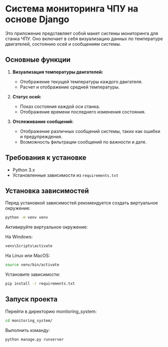# Система мониторинга ЧПУ на основе Django

Это приложение представляет собой макет системы мониторинга для станка ЧПУ. Оно включает в себя визуализацию данных по температуре двигателей, состоянию осей и сообщениям системы.

## Основные функции

1. **Визуализация температуры двигателей:**
   - Отображение текущей температуры каждого двигателя.
   - Расчет и отображение средней температуры.

2. **Статус осей:**
   - Показ состояния каждой оси станка.
   - Отображение времени последнего изменения состояния.

3. **Отслеживание сообщений:**
   - Отображение различных сообщений системы, таких как ошибки и предупреждения.
   - Возможность фильтрации сообщений по важности и дате.

## Требования к установке

- Python 3.x
- Установленные зависимости из `requirements.txt`


## Установка зависимостей
Перед установкой зависимостей рекомендуется создать виртуальное окружение:

```bash
python -m venv venv
```
Активируйте виртуальное окружение:

На Windows:
```bash
venv\Scripts\activate
```
На Linux или MacOS:
```bash
source venv/bin/activate
```
Установите зависимости:

```bash
pip install -r requirements.txt
```

## Запуск проекта
Перейти в директорию monitoring_system:

```bash
cd monitoring_system/
```
Выполнить команду:
```bash
python manage.py runserver
```